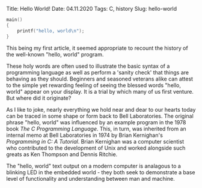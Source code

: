 Title: Hello World! 
Date: 04.11.2020
Tags: C, history
Slug: hello-world

```C
main()
{
	printf("hello, world\n");
}
```

This being my first article, it seemed appropriate to recount the history of the well-known "hello, world" program.

These holy words are often used to illustrate the basic syntax of a programming language as well as perform a 'sanity check' that things are behaving as they should. Beginners and seasoned veterans alike can attest to the simple yet rewarding feeling of seeing the blessed words "hello, world" appear on your display. It is a trial by which many of us first venture. But where did it originate? 

As I like to joke, nearly everything we hold near and dear to our hearts today can be traced in some shape or form back to Bell Laboratories. The original phrase "hello, world" was influenced by an example program in the 1978 book *The C Programming Language*. This, in turn, was inherited from an internal memo at Bell Laboratories in 1974 by Brian Kernighan's *Programming in C: A Tutorial*. Brian Kernighan was a computer scientist who contributed to the development of Unix and worked alongside such greats as Ken Thompson and Dennis Ritchie. 

The "hello, world" text output on a modern computer is analagous to a blinking LED in the embedded world - they both seek to demonstrate a base level of functionality and understanding between man and machine. 
